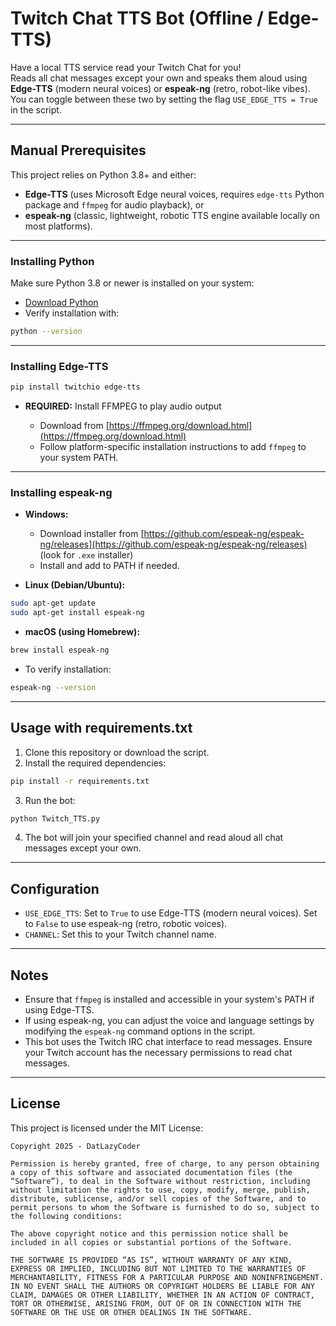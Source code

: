 
# Twitch Chat TTS Bot (Offline / Edge-TTS)

Have a local TTS service read your Twitch Chat for you!  
Reads all chat messages except your own and speaks them aloud using **Edge-TTS** (modern neural voices) or **espeak-ng** (retro, robot-like vibes).  
You can toggle between these two by setting the flag `USE_EDGE_TTS = True` in the script.

---

## Manual Prerequisites

This project relies on Python 3.8+ and either:

- **Edge-TTS** (uses Microsoft Edge neural voices, requires `edge-tts` Python package and `ffmpeg` for audio playback), or  
- **espeak-ng** (classic, lightweight, robotic TTS engine available locally on most platforms).

---

### Installing Python

Make sure Python 3.8 or newer is installed on your system:  
- [Download Python](https://www.python.org/downloads/)  
- Verify installation with:

```bash
python --version
````

---

### Installing Edge-TTS

```bash
pip install twitchio edge-tts
```

* **REQUIRED:** Install FFMPEG to play audio output

  * Download from [https://ffmpeg.org/download.html](https://ffmpeg.org/download.html)
  * Follow platform-specific installation instructions to add `ffmpeg` to your system PATH.

---

### Installing espeak-ng

* **Windows:**

  * Download installer from [https://github.com/espeak-ng/espeak-ng/releases](https://github.com/espeak-ng/espeak-ng/releases) (look for `.exe` installer)
  * Install and add to PATH if needed.

* **Linux (Debian/Ubuntu):**

```bash
sudo apt-get update
sudo apt-get install espeak-ng
```

* **macOS (using Homebrew):**

```bash
brew install espeak-ng
```

* To verify installation:

```bash
espeak-ng --version
```

---

## Usage with requirements.txt

1. Clone this repository or download the script.
2. Install the required dependencies:

```bash
pip install -r requirements.txt
```

3. Run the bot:

```bash
python Twitch_TTS.py
```

4. The bot will join your specified channel and read aloud all chat messages except your own.

---

## Configuration

* `USE_EDGE_TTS`: Set to `True` to use Edge-TTS (modern neural voices). Set to `False` to use espeak-ng (retro, robotic voices).
* `CHANNEL`: Set this to your Twitch channel name.

---

## Notes

* Ensure that `ffmpeg` is installed and accessible in your system's PATH if using Edge-TTS.
* If using espeak-ng, you can adjust the voice and language settings by modifying the `espeak-ng` command options in the script.
* This bot uses the Twitch IRC chat interface to read messages. Ensure your Twitch account has the necessary permissions to read chat messages.

---

## License

This project is licensed under the MIT License:

```
Copyright 2025 - DatLazyCoder

Permission is hereby granted, free of charge, to any person obtaining a copy of this software and associated documentation files (the “Software”), to deal in the Software without restriction, including without limitation the rights to use, copy, modify, merge, publish, distribute, sublicense, and/or sell copies of the Software, and to permit persons to whom the Software is furnished to do so, subject to the following conditions:

The above copyright notice and this permission notice shall be included in all copies or substantial portions of the Software.

THE SOFTWARE IS PROVIDED “AS IS”, WITHOUT WARRANTY OF ANY KIND, EXPRESS OR IMPLIED, INCLUDING BUT NOT LIMITED TO THE WARRANTIES OF MERCHANTABILITY, FITNESS FOR A PARTICULAR PURPOSE AND NONINFRINGEMENT. IN NO EVENT SHALL THE AUTHORS OR COPYRIGHT HOLDERS BE LIABLE FOR ANY CLAIM, DAMAGES OR OTHER LIABILITY, WHETHER IN AN ACTION OF CONTRACT, TORT OR OTHERWISE, ARISING FROM, OUT OF OR IN CONNECTION WITH THE SOFTWARE OR THE USE OR OTHER DEALINGS IN THE SOFTWARE.
```
